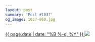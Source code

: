 ```yaml
---
layout: post
summary: 'Post #1037'
og_image: 1037-960.jpg
---
```


<p>
 <time>
  <a href="/1037">
   {{ page.date | date: "%B %-d, %Y" }}
  </a>
 </time>
 <a href="/1037">
  <img data-taken="12/3/2019" sizes="(min-width: 700px) 50vw, calc(100vw - 2rem)" src="{{ site.assets_url }}/1037-480.jpg" srcset="{{ site.assets_url }}/1037-240.jpg 240w, {{ site.assets_url }}/1037-480.jpg 480w, {{ site.assets_url }}/1037-720.jpg 720w, {{ site.assets_url }}/1037-960.jpg 960w"/>
 </a>
</p>
